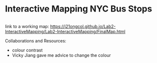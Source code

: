 # Interactive Mapping NYC Bus Stops

![]()

link to a working map: https://j21ongcol.github.io/Lab2-InteractiveMapping/Lab2-InteractiveMapping/FinalMap.html

Collaborations and Resources:
- colour contrast
- Vicky Jiang gave me advice to change the colour

